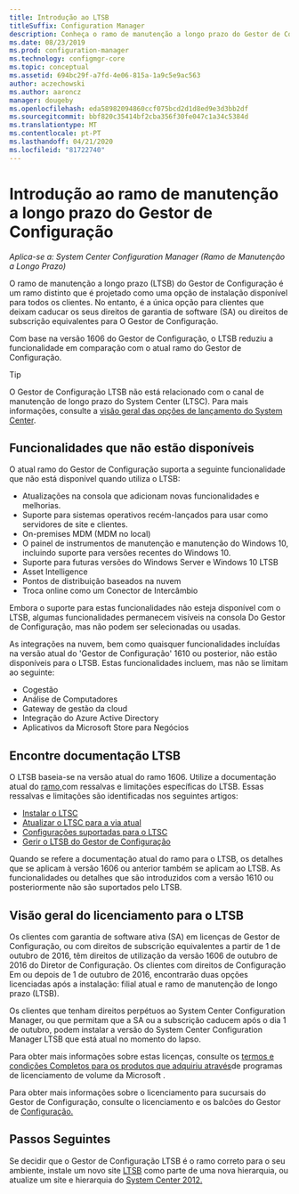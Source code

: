 ```yaml
---
title: Introdução ao LTSB
titleSuffix: Configuration Manager
description: Conheça o ramo de manutenção a longo prazo do Gestor de Configuração.
ms.date: 08/23/2019
ms.prod: configuration-manager
ms.technology: configmgr-core
ms.topic: conceptual
ms.assetid: 694bc29f-a7fd-4e06-815a-1a9c5e9ac563
author: aczechowski
ms.author: aaroncz
manager: dougeby
ms.openlocfilehash: eda58982094860ccf075bcd2d1d8ed9e3d3bb2df
ms.sourcegitcommit: bbf820c35414bf2cba356f30fe047c1a34c5384d
ms.translationtype: MT
ms.contentlocale: pt-PT
ms.lasthandoff: 04/21/2020
ms.locfileid: "81722740"
---
```

# <a name="introduction-to-the-long-term-servicing-branch-of-configuration-manager"></a>Introdução ao ramo de manutenção a longo prazo do Gestor de Configuração

*Aplica-se a: System Center Configuration Manager (Ramo de Manutenção a Longo Prazo)*

O ramo de manutenção a longo prazo (LTSB) do Gestor de Configuração é um ramo distinto que é projetado como uma opção de instalação disponível para todos os clientes. No entanto, é a única opção para clientes que deixam caducar os seus direitos de garantia de software (SA) ou direitos de subscrição equivalentes para O Gestor de Configuração.

Com base na versão 1606 do Gestor de Configuração, o LTSB reduziu a funcionalidade em comparação com o atual ramo do Gestor de Configuração.

> [!TIP]   
> O Gestor de Configuração LTSB não está relacionado com o canal de manutenção de longo prazo do System Center (LTSC). Para mais informações, consulte a [visão geral das opções de lançamento do System Center](https://docs.microsoft.com/system-center/ltsc-and-sac-overview).

## <a name="features-that-arent-available"></a>Funcionalidades que não estão disponíveis

O atual ramo do Gestor de Configuração suporta a seguinte funcionalidade que não está disponível quando utiliza o LTSB:

- Atualizações na consola que adicionam novas funcionalidades e melhorias.
- Suporte para sistemas operativos recém-lançados para usar como servidores de site e clientes.
- On-premises MDM (MDM no local)
- O painel de instrumentos de manutenção e manutenção do Windows 10, incluindo suporte para versões recentes do Windows 10.  
- Suporte para futuras versões do Windows Server e Windows 10 LTSB
- Asset Intelligence
- Pontos de distribuição baseados na nuvem
- Troca online como um Conector de Intercâmbio    

Embora o suporte para estas funcionalidades não esteja disponível com o LTSB, algumas funcionalidades permanecem visíveis na consola Do Gestor de Configuração, mas não podem ser selecionadas ou usadas.

As integrações na nuvem, bem como quaisquer funcionalidades incluídas na versão atual do 'Gestor de Configuração' 1610 ou posterior, não estão disponíveis para o LTSB. Estas funcionalidades incluem, mas não se limitam ao seguinte:<!--SCCMDocs#1823-->

- Cogestão
- Análise de Computadores
- Gateway de gestão da cloud
- Integração do Azure Active Directory
- Aplicativos da Microsoft Store para Negócios

## <a name="find-ltsb-documentation"></a>Encontre documentação LTSB

O LTSB baseia-se na versão atual do ramo 1606. Utilize a documentação atual do [ramo,](https://docs.microsoft.com/sccm/)com ressalvas e limitações específicas do LTSB. Essas ressalvas e limitações são identificadas nos seguintes artigos:

- [Instalar o LTSC](install-the-ltsb.md)
- [Atualizar o LTSC para a via atual](convert-to-current-branch.md)
- [Configurações suportadas para o LTSC](supported-configurations-for-ltsb.md)
- [Gerir o LTSB do Gestor de Configuração](manage-the-ltsb.md)

Quando se refere a documentação atual do ramo para o LTSB, os detalhes que se aplicam à versão 1606 ou anterior também se aplicam ao LTSB. As funcionalidades ou detalhes que são introduzidos com a versão 1610 ou posteriormente não são suportados pelo LTSB.

## <a name="licensing-overview-for-the-ltsb"></a>Visão geral do licenciamento para o LTSB   

Os clientes com garantia de software ativa (SA) em licenças de Gestor de Configuração, ou com direitos de subscrição equivalentes a partir de 1 de outubro de 2016, têm direitos de utilização da versão 1606 de outubro de 2016 do Diretor de Configuração. Os clientes com direitos de Configuração Em ou depois de 1 de outubro de 2016, encontrarão duas opções licenciadas após a instalação: filial atual e ramo de manutenção de longo prazo (LTSB).

Os clientes que tenham direitos perpétuos ao System Center Configuration Manager, ou que permitam que a SA ou a subscrição caducem após o dia 1 de outubro, podem instalar a versão do System Center Configuration Manager LTSB que está atual no momento do lapso.

Para obter mais informações sobre estas licenças, consulte os [termos e condições Completos para os produtos que adquiriu através](https://go.microsoft.com/fwlink/?LinkId=800052)de programas de licenciamento de volume da Microsoft .

Para obter mais informações sobre o licenciamento para sucursais do Gestor de Configuração, consulte o licenciamento e os balcões do Gestor de [Configuração.](learn-more-editions.md)

## <a name="next-steps"></a>Passos Seguintes

Se decidir que o Gestor de Configuração LTSB é o ramo correto para o seu ambiente, instale um novo site [LTSB](install-the-ltsb.md#install-a-new-site) como parte de uma nova hierarquia, ou atualize um site e hierarquia do [System Center 2012.](install-the-ltsb.md#upgrade-from-system-center-2012-configuration-manager)
